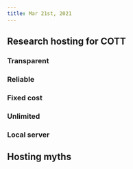 ```yaml
---
title: Mar 21st, 2021
---
```


## Research hosting for COTT
### Transparent
### Reliable
### Fixed cost
### Unlimited
### Local server
## Hosting myths
